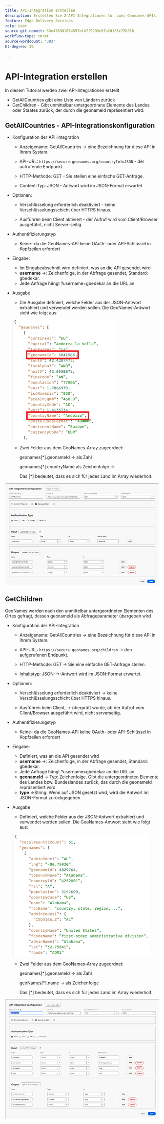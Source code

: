 ```yaml
---
title: API-Integration erstellen
description: Erstellen Sie 2 API-Integrationen für zwei Geonames-APIs.
feature: Edge Delivery Services
role: User
source-git-commit: 53e476981874597bfb7f9293e67b2d135c72b318
workflow-type: tm+mt
source-wordcount: '393'
ht-degree: 3%

---
```



# API-Integration erstellen

In diesem Tutorial werden zwei API-Integrationen erstellt

- GetAllCountries gibt eine Liste von Ländern zurück
- GetChildren - Gibt unmittelbar untergeordnete Elemente des Landes oder Staates zurück, der durch die geonameId repräsentiert wird.

## GetAllCountries - API-Integrationskonfiguration

- Konfiguration der API-Integration

   - Anzeigename: GetAllCountries → eine Bezeichnung für diese API in Ihrem System.

   - API-URL: `https://secure.geonames.org/countryInfoJSON` - der aufrufende Endpunkt.

   - HTTP-Methode: GET - Sie stellen eine einfache GET-Anfrage.

   - Content-Typ: JSON - Antwort wird im JSON-Format erwartet.

- Optionen:

   - Verschlüsselung erforderlich deaktiviert - keine Verschlüsselungsschicht über HTTPS hinaus.

   - Ausführen beim Client aktiviert - der Aufruf wird vom Client/Browser ausgeführt, nicht Server-seitig.
- Authentifizierungstyp
   - Keine- da die GeoNames-API keine OAuth- oder API-Schlüssel in Kopfzeilen erfordert
- Eingabe:
   - Im Eingabeabschnitt wird definiert, was an die API gesendet wird
   - **username** →: Zeichenfolge, in der Abfrage gesendet, Standard: gbedekar.
   - Jede Anfrage hängt ?username=gbedekar an die URL an
- Ausgabe
   - Die Ausgabe definiert, welche Felder aus der JSON-Antwort extrahiert und verwendet werden sollen.
Die GeoNames-Antwort sieht wie folgt aus:

  ![json-response](assets/geonames-data.png)
   - Zwei Felder aus dem GeoNames-Array zugeordnet:

     geonames[*].geonameId → als Zahl

     geonames[*].countryName als Zeichenfolge →

     Das [*] bedeutet, dass es sich für jedes Land im Array wiederholt.



![Alle Länder](assets/api-integration.png)


## GetChildren

GeoNames werden nach den unmittelbar untergeordneten Elementen des Ortes gefragt, dessen geonameId als Abfrageparameter übergeben wird

- Konfiguration der API-Integration

   - Anzeigename: GetAllCountries → eine Bezeichnung für diese API in Ihrem System.

   - API-URL: `https://secure.geonames.org/children` → den aufgerufenen Endpunkt.

   - HTTP-Methode: GET → Sie eine einfache GET-Anfrage stellen.

   - Inhaltstyp: JSON-→-Antwort wird im JSON-Format erwartet.

- Optionen:

   - Verschlüsselung erforderlich deaktiviert → keine Verschlüsselungsschicht über HTTPS hinaus.

   - Ausführen beim Client, → überprüft wurde, ob der Aufruf vom Client/Browser ausgeführt wird, nicht serverseitig.
- Authentifizierungstyp
   - Keine- da die GeoNames-API keine OAuth- oder API-Schlüssel in Kopfzeilen erfordert
- Eingabe:
   - Definiert, was an die API gesendet wird
   - **username** →: Zeichenfolge, in der Abfrage gesendet, Standard: gbedekar.
   - Jede Anfrage hängt ?username=gbedekar an die URL an
   - **geonameId** -> Typ: Zeichenfolge. Gibt die untergeordneten Elemente des Landes bzw. Bundeslandes zurück, das durch die geonameId repräsentiert wird
   - **type** =>String. Wenn auf JSON gesetzt wird, wird die Antwort im JSON-Format zurückgegeben.
- Ausgabe
   - Definiert, welche Felder aus der JSON-Antwort extrahiert und verwendet werden sollen.
Die GeoNames-Antwort sieht wie folgt aus:

  ![json-response](assets/child-elements-data.png)
   - Zwei Felder aus dem GeoNames-Array zugeordnet:

     geonames[*].geonameId → als Zahl

     geoNames[*].name → als Zeichenfolge

     Das [*] bedeutet, dass es sich für jedes Land im Array wiederholt.


![get-children](assets/get-children-api-integration.png)
